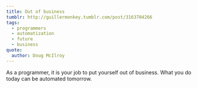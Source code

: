 ```yaml
---
title: Out of business
tumblr: http://guillermonkey.tumblr.com/post/3163704266
tags:
  - programmers
  - automatization
  - future
  - business
quote:
  author: Doug McIlroy
---
```


As a programmer, it is your job to put yourself out of business. What you do today can be automated tomorrow.
